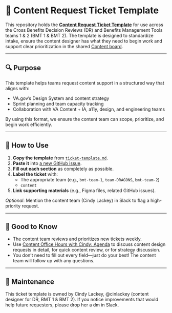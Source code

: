 # 📝 Content Request Ticket Template

This repository holds the [**Content Request Ticket Template**](https://github.com/department-of-veterans-affairs/va.gov-team/blob/master/products/claim-appeal-status/content/content-ticket-template.md) for use across the Cross Benefits Decision Reviews (DR) and Benefits Management Tools teams 1 & 2 (BMT 1 & BMT 2). The template is designed to standardize intake, ensure the content designer has what they need to begin work and support clear prioritization in the shared [Content board](https://github.com/orgs/department-of-veterans-affairs/projects/1720/views/1).

---

## 🔍 Purpose

This template helps teams request content support in a structured way that aligns with:
- VA.gov’s Design System and content strategy
- Sprint planning and team capacity tracking
- Collaboration with VA Content + IA, a11y, design, and engineering teams

By using this format, we ensure the content team can scope, prioritize, and begin work efficiently.

---

## 🚀 How to Use

1. **Copy the template** from [`ticket-template.md`](./ticket-template.md).
2. **Paste it** into [a new GitHub issue](https://github.com/department-of-veterans-affairs/va.gov-team/issues/new?template=AAAA.md).
3. **Fill out each section** as completely as possible.
4. **Label the ticket** with:
   - The appropriate team (e.g., `bmt-team-1`, `team-DRAGONS`, `bmt-team-2`)
   - `content`
5. **Link supporting materials** (e.g., Figma files, related GitHub issues).

_Optional_: Mention the content team (Cindy Lackey) in Slack to flag a high-priority request.

---

## 🧠 Good to Know

- The content team reviews and prioritizes new tickets weekly.
- Use [Content Office Hours with Cindy: Agenda](https://dsva.slack.com/docs/T03FECE8V/F093XR59XRD) to discuss content design requests in detail, for quick content review, or for strategy discussion.
- You don’t need to fill out every field—just do your best! The content team will follow up with any questions.

---

## 📌 Maintenance

This ticket template is owned by Cindy Lackey, @cinlackey (content designer for DR, BMT 1 & BMT 2). If you notice improvements that would help future requesters, please drop her a dm in Slack.

